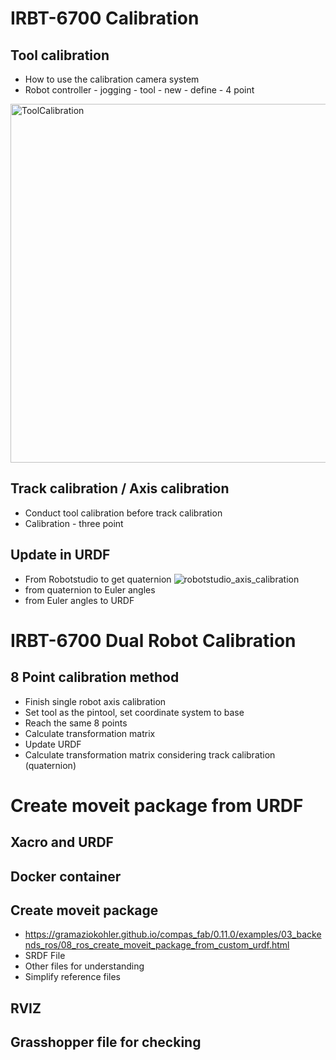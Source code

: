 # IRBT-6700 Calibration

## Tool calibration

- How to use the calibration camera system
- Robot controller - jogging - tool - new - define - 4 point
<img width="574" alt="ToolCalibration" src="https://github.com/GIS-EPFL/Robots/assets/91248123/0bf19fa6-5085-4f98-b4f1-1806e2da1735">

## Track calibration / Axis calibration

- Conduct tool calibration before track calibration
- Calibration - three point

## Update in URDF

- From Robotstudio to get quaternion
![robotstudio_axis_calibration](https://github.com/GIS-EPFL/Robots/assets/91248123/9a07bf4c-0c0c-4dae-9579-f0b5070a409d)
- from quaternion to Euler angles 
- from Euler angles to URDF

# IRBT-6700  Dual Robot Calibration

## 8 Point calibration method

- Finish single robot axis calibration
- Set tool as the pintool, set coordinate system to base
- Reach the same 8 points 
- Calculate transformation matrix 
- Update URDF
- Calculate transformation matrix considering track calibration (quaternion)
# Create moveit package from URDF
## Xacro and URDF
## Docker container 
## Create moveit package
- https://gramaziokohler.github.io/compas_fab/0.11.0/examples/03_backends_ros/08_ros_create_moveit_package_from_custom_urdf.html
- SRDF File
- Other files for understanding
- Simplify reference files

## RVIZ
## Grasshopper file for checking
